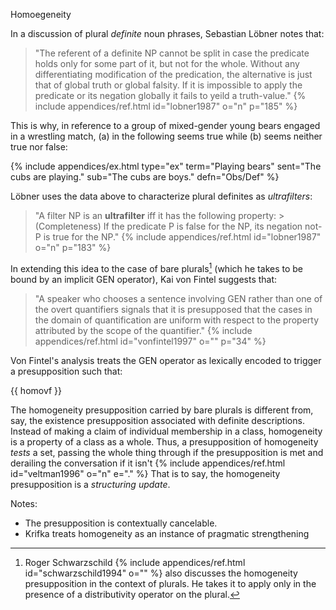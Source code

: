 Homoegeneity

In a discussion of plural *definite* noun phrases, Sebastian Lo&#x0308;bner notes that:

> "The referent of a definite NP cannot be split in case the predicate holds only for some part of it, but not for the whole. Without any differentiating modification of the predication, the alternative is just that of global truth or global falsity. If it is impossible to apply the predicate or its negation globally it fails to yeild a truth-value." {% include appendices/ref.html id="lobner1987" o="n" p="185" %}

This is why, in reference to a group of mixed-gender young bears engaged in a wrestling match, (a) in the following seems true while (b) seems neither true nor false:
  
<!-- Playing bears -->
{% include appendices/ex.html type="ex" term="Playing bears" sent="The cubs are playing." sub="The cubs are boys." defn="Obs/Def" %}

Lo&#x0308;bner uses the data above to characterize plural definites as *ultrafilters*:
  
> "A filter NP is an **ultrafilter** iff it has the following property:
    > (Completeness) If the predicate P is false for the NP, its negation not-P is true for the NP." {% include appendices/ref.html id="lobner1987" o="n" p="183" %}

In extending this idea to the case of bare plurals[^schwarzs] (which he takes to be bound by an implicit GEN operator), Kai von Fintel suggests that:
  
> "A speaker who chooses a sentence involving GEN rather than one of the overt quantifiers signals that it is presupposed that the cases in the domain of quantification are uniform with respect to the property attributed by the scope of the quantifier." {% include appendices/ref.html id="vonfintel1997" o="" p="34" %}

Von Fintel's analysis treats the GEN operator as lexically encoded to trigger a presupposition such that:
  
<!-- von Fintel Homogeneity -->
{{ homovf }}

The homogeneity presupposition carried by bare plurals is different from, say, the existence presupposition associated with definite descriptions. Instead of making a claim of individual membership in a class, homogeneity is a property of a class as a whole. Thus, a presupposition of homogeneity *tests* a set, passing the whole thing through if the presupposition is met and derailing the conversation if it isn't {% include appendices/ref.html id="veltman1996" o="n" e="." %} That is to say, the homogeneity presupposition is a *structuring update*.



Notes:
  
+ The presupposition is contextually cancelable.
+ Krifka treats homogeneity as an instance of pragmatic strengthening

[^schwarzs]: Roger Schwarzschild {% include appendices/ref.html id="schwarzschild1994" o="" %} also discusses the homogeneity presupposition in the context of plurals. He takes it to apply only in the presence of a distributivity operator on the plural.
